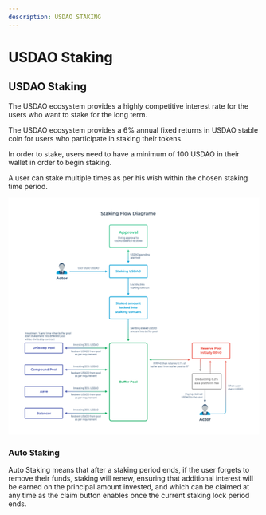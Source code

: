 ```yaml
---
description: USDAO STAKING
---
```


# USDAO Staking

## USDAO Staking

The USDAO ecosystem provides a highly competitive interest rate for the users who want to stake for the long term.

The USDAO ecosystem provides a 6% annual fixed returns in USDAO stable coin for users who participate in staking their tokens.&#x20;

In order to stake, users need to have a minimum of 100 USDAO in their wallet in order to begin staking.&#x20;

A user can stake multiple times as per his wish within the chosen staking time period.&#x20;

![USDAO STAKING](<../.gitbook/assets/Staking Diagrame.png>)

### Auto Staking

Auto Staking means that after a staking period ends, if the user forgets to remove their funds, staking will renew, ensuring that additional interest will be earned on the principal amount invested, and which can be claimed at any time as the claim button enables once the current staking lock period ends.&#x20;
